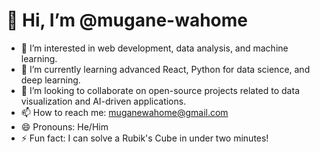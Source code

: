 # 👋 Hi, I’m @mugane-wahome

- 👀 I’m interested in web development, data analysis, and machine learning.
- 🌱 I’m currently learning advanced React, Python for data science, and deep learning.
- 💞️ I’m looking to collaborate on open-source projects related to data visualization and AI-driven applications.
- 📫 How to reach me: muganewahome@gmail.com
- 😄 Pronouns: He/Him
- ⚡ Fun fact: I can solve a Rubik's Cube in under two minutes!


